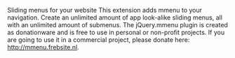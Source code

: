 Sliding menus for your website
This extension adds mmenu to your navigation. Create an unlimited amount of app look-alike sliding menus, all with an unlimited amount of submenus. The jQuery.mmenu plugin is created as donationware and is free to use in personal or non-profit projects. If you are going to use it in a commercial project, please donate here: http://mmenu.frebsite.nl.

